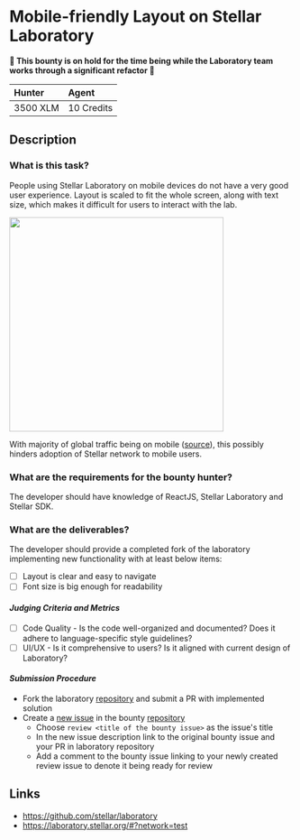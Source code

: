 # Mobile-friendly Layout on Stellar Laboratory

**🚨 This bounty is on hold for the time being while the Laboratory team works through a significant refactor 🚨**

| Hunter | Agent
| :- | :-
| 3500 XLM | 10 Credits

## Description

### What is this task?

People using Stellar Laboratory on mobile devices do not have a very good user experience. Layout is scaled to fit the whole screen, along with text size, which makes it difficult for users to interact with the lab.

<img src="https://user-images.githubusercontent.com/4253551/127361354-1f9d166b-ef5b-4651-bb96-ad3e4a79555b.png" width="380"/>


With majority of global traffic being on mobile ([source](https://www.statista.com/statistics/277125/share-of-website-traffic-coming-from-mobile-devices/)), this possibly hinders adoption of Stellar network to mobile users.

### What are the requirements for the bounty hunter?

The developer should have knowledge of ReactJS, Stellar Laboratory and Stellar SDK.

### What are the deliverables?
The developer should provide a completed fork of the laboratory implementing new functionality with at least below items:
 - [ ] Layout is clear and easy to navigate
 - [ ] Font size is big enough for readability

#### *Judging Criteria and Metrics*
 - [ ] Code Quality - Is the code well-organized and documented? Does it adhere to language-specific style guidelines?
 - [ ] UI/UX - Is it comprehensive to users? Is it aligned with current design of Laboratory?

#### *Submission Procedure*

 - Fork the laboratory [repository](https://github.com/stellar/laboratory) and submit a PR with implemented solution
 - Create a [new issue](https://github.com/tyvdh/stellar-quest-bounties/issues/new) in the bounty [repository](https://github.com/tyvdh/stellar-quest-bounties)
   - Choose `review <title of the bounty issue>` as the issue's title
   - In the new issue description link to the original bounty issue and your PR in laboratory repository
   - Add a comment to the bounty issue linking to your newly created review issue to denote it being ready for review

## Links
 - https://github.com/stellar/laboratory
 - https://laboratory.stellar.org/#?network=test
